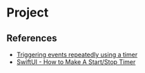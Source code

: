#  Project

## References

* [Triggering events repeatedly using a timer](https://www.hackingwithswift.com/books/ios-swiftui/triggering-events-repeatedly-using-a-timer)
* [SwiftUI - How to Make A Start/Stop Timer]()

